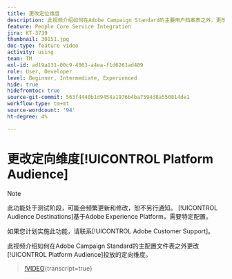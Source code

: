 ```yaml
---
title: 更改定位维度
description: 此视频介绍如何在Adobe Campaign Standard的主要用户档案表之外，更改Platform Audience分发的定位维度。
feature: People Core Service Integration
jira: KT-3739
thumbnail: 30151.jpg
doc-type: feature video
activity: using
team: TM
exl-id: ad19a131-00c9-4063-a4ea-f1d6261ad409
role: User, Developer
level: Beginner, Intermediate, Experienced
hide: true
hidefromtoc: true
source-git-commit: 563f4440b1d9454a1976b4ba7594d8a550814de1
workflow-type: tm+mt
source-wordcount: '94'
ht-degree: 4%

---
```


# 更改定向维度[!UICONTROL Platform Audience]

>[!NOTE]
>
>此功能处于测试阶段，可能会频繁更新和修改，恕不另行通知。 [!UICONTROL Audience Destinations]基于Adobe Experience Platform，需要特定配置。
>
>如果您计划实施此功能，请联系[!UICONTROL Adobe Customer Support]。

此视频介绍如何在Adobe Campaign Standard的主配置文件表之外更改[!UICONTROL Platform Audience]投放的定向维度。

>[!VIDEO](https://video.tv.adobe.com/v/30151?learn=on){transcript=true}

